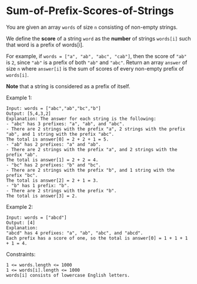 # Sum-of-Prefix-Scores-of-Strings

You are given an array `words` of size `n` consisting of non-empty strings.

We define the **score** of a string `word` as the **number** of strings `words[i]` such that word is a prefix of words[i].

For example, if `words = ["a", "ab", "abc", "cab"]`, then the score of `"ab"` is `2`, since `"ab"` is a prefix of both `"ab"` and `"abc"`.
Return an array `answer`  of size `n` where `answer[i]` is the sum of scores of every non-empty prefix of `words[i]`.

**Note** that a string is considered as a prefix of itself.

Example 1:
```
Input: words = ["abc","ab","bc","b"]
Output: [5,4,3,2]
Explanation: The answer for each string is the following:
- "abc" has 3 prefixes: "a", "ab", and "abc".
- There are 2 strings with the prefix "a", 2 strings with the prefix "ab", and 1 string with the prefix "abc".
The total is answer[0] = 2 + 2 + 1 = 5.
- "ab" has 2 prefixes: "a" and "ab".
- There are 2 strings with the prefix "a", and 2 strings with the prefix "ab".
The total is answer[1] = 2 + 2 = 4.
- "bc" has 2 prefixes: "b" and "bc".
- There are 2 strings with the prefix "b", and 1 string with the prefix "bc".
The total is answer[2] = 2 + 1 = 3.
- "b" has 1 prefix: "b".
- There are 2 strings with the prefix "b".
The total is answer[3] = 2.
```
Example 2:
```
Input: words = ["abcd"]
Output: [4]
Explanation:
"abcd" has 4 prefixes: "a", "ab", "abc", and "abcd".
Each prefix has a score of one, so the total is answer[0] = 1 + 1 + 1 + 1 = 4.
``` 

Constraints:
```
1 <= words.length <= 1000
1 <= words[i].length <= 1000
words[i] consists of lowercase English letters.
```
